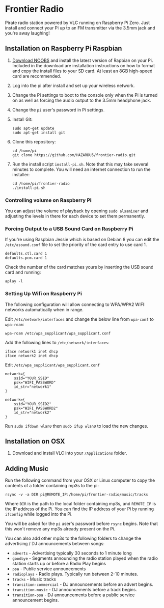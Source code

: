 Frontier Radio
==============

Pirate radio station powered by VLC running on Raspberry Pi Zero. Just install and connect your Pi up to an FM
transmitter via the 3.5mm jack and you're away laughing!

## Installation on Raspberry Pi Raspbian

1.  [Download NOOBS](https://www.raspberrypi.org/downloads/noobs/) and install the latest version of Rapbian on your 
    Pi. Included in the download are installation instructions on how to format and copy the install files to your SD
    card. At least an 8GB high-speed card are recommended.

2.  Log into the pi after install and set up your wireless network.

3.  Change the Pi settings to boot to the console only when the Pi is turned on as well as forcing the audio output to
    the 3.5mm headphone jack.

4.  Change the `pi` user's password in Pi settings.

5.  Install Git:

    ```
    sudo apt-get update
    sudo apt-get install git
    ```

6.  Clone this repository:

    ```
    cd /home/pi
    git clone https://github.com/HAZARDU5/frontier-radio.git
    ```

7.  Run the install script `install-pi.sh`. Note that this may take several minutes to complete. You will need an internet 
    connection to run the installer:

    ```
    cd /home/pi/frontier-radio
    ./install-pi.sh
    ```

### Controlling volume on Raspberry Pi

You can adjust the volume of playback by opening `sudo alsamixer` and adjusting the levels in there for each device to 
set them permanently.

### Forcing Output to a USB Sound Card on Raspberry Pi

If you're using Raspbian Jessie which is based on Debian 8 you can edit the `/etc/asound.conf` file to set the 
priority of the card entry to use card 1.

```
defaults.ctl.card 1
defaults.pcm.card 1
```

Check the number of the card matches yours by inserting the USB sound card and running:

```
aplay -l
```

### Setting Up Wifi on Raspberry Pi

The following configuration will allow connecting to WPA/WPA2 WIFI networks automatically when in range.

Edit `/etc/network/interfaces` and change the below line from `wpa-conf` to `wpa-roam`:

```
wpa-roam /etc/wpa_supplicant/wpa_supplicant.conf
```

Add the following lines to `/etc/network/interfaces`:

```
iface network1 inet dhcp
iface network2 inet dhcp
```

Edit `/etc/wpa_supplicant/wpa_supplicant.conf`

```
network={
    ssid="YOUR_SSID"
    psk="WIFI_PASSWORD"
    id_str="network1"
}

network={
    ssid="YOUR_SSID2"
    psk="WIFI_PASSWORD2"
    id_str="network2"
}
```

Run `sudo ifdown wlan0` then `sudo ifup wlan0` to load the new changes.

## Installation on OSX

1.  Download and install VLC into your `/Applications` folder.

## Adding Music

Run the following command from your OSX or Linux computer to copy the contents of a folder containing mp3s to the pi:

```
rsync -v -a DIR pi@REMOTE_IP:/home/pi/frontier-radio/music/tracks
```

Where `DIR` is the path to the local folder containing mp3s, and `REMOTE_IP` is the IP address of the Pi. You can find
the IP address of your Pi by running `ifconfig` while logged into the Pi.

You will be asked for the `pi` user's password before `rsync` begins. Note that this won't remove any mp3s already 
present on the Pi.

You can also add other mp3s to the following folders to change the advertising / DJ announcements between songs:

*   `adverts` - Advertising typically 30 seconds to 1 minute long
*   `goodbye` - Segments announcing the radio station played when the radio station starts up or before a Radio Play begins
*   `psa` - Public service announcements
*   `radioplays` - Radio plays. Typically run between 2-10 minutes.
*   `tracks` - Music tracks
*   `transition-commercial` - DJ announcements before an advert begins.
*   `transition-music` - DJ announcements before a track begins.
*   `transition-psa` - DJ announcements before a public service announcement begins.